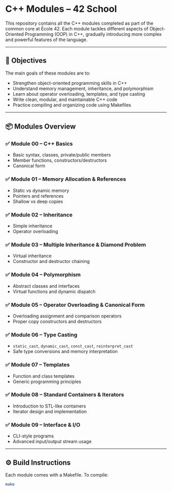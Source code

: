 # C++ Modules – 42 School

This repository contains all the C++ modules completed as part of the common core at École 42. Each module tackles different aspects of Object-Oriented Programming (OOP) in C++, gradually introducing more complex and powerful features of the language.

---

## 🎯 Objectives

The main goals of these modules are to:

- Strengthen object-oriented programming skills in C++
- Understand memory management, inheritance, and polymorphism
- Learn about operator overloading, templates, and type casting
- Write clean, modular, and maintainable C++ code
- Practice compiling and organizing code using Makefiles

---

## 📦 Modules Overview

### ✅ Module 00 – C++ Basics
- Basic syntax, classes, private/public members
- Member functions, constructors/destructors
- Canonical form

### ✅ Module 01 – Memory Allocation & References
- Static vs dynamic memory
- Pointers and references
- Shallow vs deep copies

### ✅ Module 02 – Inheritance
- Simple inheritance
- Operator overloading

### ✅ Module 03 – Multiple Inheritance & Diamond Problem
- Virtual inheritance
- Constructor and destructor chaining

### ✅ Module 04 – Polymorphism
- Abstract classes and interfaces
- Virtual functions and dynamic dispatch

### ✅ Module 05 – Operator Overloading & Canonical Form
- Overloading assignment and comparison operators
- Proper copy constructors and destructors

### ✅ Module 06 – Type Casting
- `static_cast`, `dynamic_cast`, `const_cast`, `reinterpret_cast`
- Safe type conversions and memory interpretation

### ✅ Module 07 – Templates
- Function and class templates
- Generic programming principles

### ✅ Module 08 – Standard Containers & Iterators
- Introduction to STL-like containers
- Iterator design and implementation

### ✅ Module 09 – Interface & I/O
- CLI-style programs
- Advanced input/output stream usage

---

## ⚙️ Build Instructions

Each module comes with a Makefile. To compile:

```bash
make
